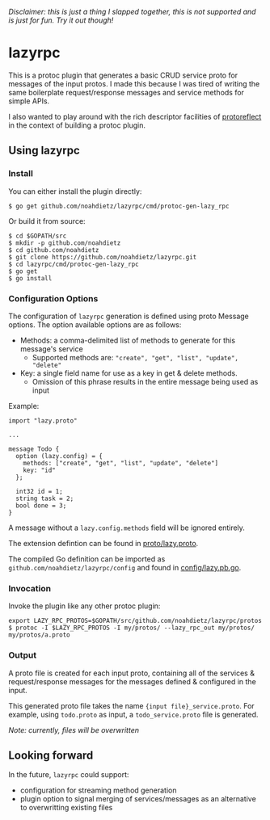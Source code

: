 *Disclaimer: this is just a thing I slapped together, this is not supported and is just for fun. Try it out though!*

# lazyrpc

This is a protoc plugin that generates a basic CRUD service proto for messages of the input protos.
I made this because I was tired of writing the same boilerplate request/response messages and service methods for simple APIs.

I also wanted to play around with the rich descriptor facilities of [protoreflect](https://github.com/jhump/protoreflect)
in the context of building a protoc plugin.

## Using lazyrpc

### Install

You can either install the plugin directly:

```
$ go get github.com/noahdietz/lazyrpc/cmd/protoc-gen-lazy_rpc
```

Or build it from source:

```
$ cd $GOPATH/src
$ mkdir -p github.com/noahdietz
$ cd github.com/noahdietz
$ git clone https://github.com/noahdietz/lazyrpc.git
$ cd lazyrpc/cmd/protoc-gen-lazy_rpc
$ go get
$ go install 
```

### Configuration Options

The configuration of `lazyrpc` generation is defined using proto Message options.
The option available options are as follows:

* Methods: a comma-delimited list of methods to generate for this message's service
  * Supported methods are: `"create", "get", "list", "update", "delete"`
* Key: a single field name for use as a key in get & delete methods.
  * Omission of this phrase results in the entire message being used as input

Example:

```
import "lazy.proto"

...

message Todo {
  option (lazy.config) = {
    methods: ["create", "get", "list", "update", "delete"]
    key: "id"
  };
  
  int32 id = 1;
  string task = 2;
  bool done = 3;
}
```

A message without a `lazy.config.methods` field will be ignored entirely.

The extension defintion can be found in [proto/lazy.proto](./protos/lazy.proto).

The compiled Go definition can be imported as `github.com/noahdietz/lazyrpc/config` and found in [config/lazy.pb.go](./config/lazy.pb.go).

### Invocation

Invoke the plugin like any other protoc plugin:

```
export LAZY_RPC_PROTOS=$GOPATH/src/github.com/noahdietz/lazyrpc/protos
$ protoc -I $LAZY_RPC_PROTOS -I my/protos/ --lazy_rpc_out my/protos/ my/protos/a.proto
```

### Output

A proto file is created for each input proto, containing all of the services & request/response messages
for the messages defined & configured in the input.

This generated proto file takes the name `{input file}_service.proto`. For example,
using `todo.proto` as input, a `todo_service.proto` file is generated.

*Note: currently, files will be overwritten*

## Looking forward

In the future, `lazyrpc` could support:

* configuration for streaming method generation
* plugin option to signal merging of services/messages as an alternative to overwritting existing files
